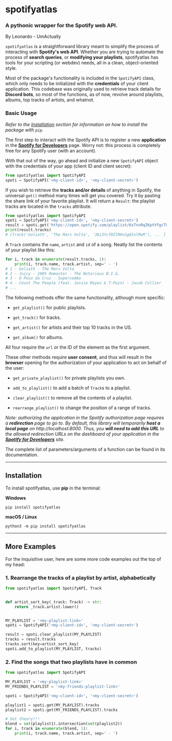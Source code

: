 # spotifyatlas

### A pythonic wrapper for the Spotify web API.

By Leonardo - UmActually

`spotifyatlas` is a straightforward library meant to simplify the process of interacting with **Spotify's web API**. Whether you are trying to automate the process of **search queries**, or **modifying your playlists**, spotifyatlas has tools for your scripting (or webdev) needs, all in a clean, object-oriented style.

Most of the package's functionality is included in the ``SpotifyAPI`` class, which only needs to be initialized with the **credentials** of your client application. This codebase was originally used to retrieve track details for **Discord bots**, so most of the functions, as of now, revolve around playlists, albums, top tracks of artists, and whatnot.

### Basic Usage

_Refer to the [Installation](#installation) section for information on how to install the package with `pip`._

The first step to interact with the Spotify API is to register a new **application** in the **[Spotify for Developers](https://developer.spotify.com/dashboard/)** page. Worry not: this process is completely free for any Spotify user (with an account).

With that out of the way, go ahead and initialize a new `SpotifyAPI` object with the credentials of your app (client ID and client secret):

```python
from spotifyatlas import SpotifyAPI
spoti = SpotifyAPI('<my-client-id>', '<my-client-secret>')
```

If you wish to retrieve the **tracks and/or details** of anything in Spotify, the universal `get()` method many times will get you covered. Try it by pasting the share link of your favorite playlist. It will return a `Result`: the playlist tracks are located in the `tracks` attribute.

```python
from spotifyatlas import SpotifyAPI
spoti = SpotifyAPI('<my-client-id>', '<my-client-secret>')
result = spoti.get('https://open.spotify.com/playlist/6xTnvRqIKptVfgcT8gN4Bb')
print(result.tracks)
# [Track('Goliath', 'The Mars Volta', '3bi3Ycf0ZlRHvSg0IxlMwM'), ... ]
```

A `Track` contains the `name`, `artist` and `id` of a song. Neatly list the contents of your playlist like this:

```python
for i, track in enumerate(result.tracks, 1):
    print(i, track.name, track.artist, sep=' - ')
# 1 - Goliath - The Mars Volta
# 2 - Juicy - 2005 Remaster - The Notorious B.I.G.
# 3 - O Peso da Cruz - Supercombo
# 4 - Count The People (feat. Jessie Reyez & T-Pain) - Jacob Collier
# ...
```

The following methods offer the same functionality, although more specific:

- `get_playlist()` for public playlists.

- `get_track()` for tracks.

- `get_artist()` for artists and their top 10 tracks in the US.

- `get_album()` for albums.

All four require the `url` or the ID of the element as the first argument.

These other methods require **user consent**, and thus will result in the **browser** opening for the authorization of your application to act on behalf of the user:

- `get_private_playlist()` for private playlists you own.

- `add_to_playlist()` to add a batch of `Track`s to a playlist.

- `clear_playlist()` to remove all the contents of a playlist.

- `rearrange_playlist()` to change the position of a range of tracks.

_Note: authorizing the application in the Spotify authorization page requires a **redirection** page to go to. By default, this library will temporarily **host a local page** on http://localhost:8000. Thus, you **will need to add this URL** to the allowed redirection URLs on the dashboard of your application in the **[Spotify for Developers](https://developer.spotify.com/dashboard/)** site._

The complete list of parameters/arguments of a function can be found in its documentation.

---

## Installation

To install spotifyatlas, use **pip** in the terminal:

**Windows**
```commandline
pip install spotifyatlas
```

**macOS / Linux**
```commandline
python3 -m pip install spotifyatlas
```

---

## More Examples

For the inquisitive user, here are some more code examples out the top of my head:

### 1. Rearrange the tracks of a playlist by artist, alphabetically

```python
from spotifyatlas import SpotifyAPI, Track


def artist_sort_key(_track: Track) -> str:
    return _track.artist.lower()


MY_PLAYLIST = '<my-playlist-link>'
spoti = SpotifyAPI('<my-client-id>', '<my-client-secret>')

result = spoti.clear_playlist(MY_PLAYLIST)
tracks = result.tracks
tracks.sort(key=artist_sort_key)
spoti.add_to_playlist(MY_PLAYLIST, tracks)
```

### 2. Find the songs that two playlists have in common

```python
from spotifyatlas import SpotifyAPI

MY_PLAYLIST = '<my-playlist-link>'
MY_FRIENDS_PLAYLIST = '<my-friends-playlist-link>'

spoti = SpotifyAPI('<my-client-id>', '<my-client-secret>')

playlist1 = spoti.get(MY_PLAYLIST).tracks
playlist2 = spoti.get(MY_FRIENDS_PLAYLIST).tracks

# Set theory!!!
blend = set(playlist1).intersection(set(playlist2))
for i, track in enumerate(blend, 1):
    print(i, track.name, track.artist, sep=' - ')
```
